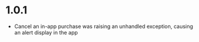 # 1.0.1

- Cancel an in-app purchase was raising an unhandled exception, causing an alert display in the app